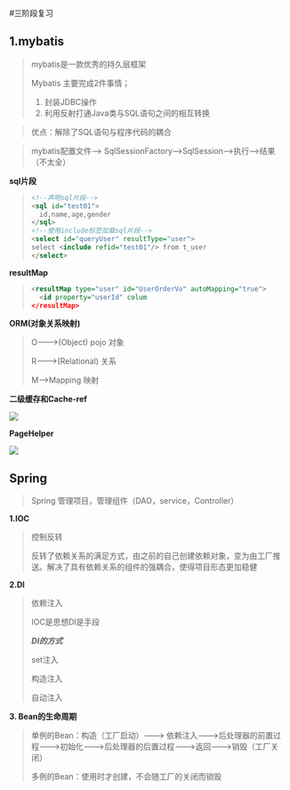 #三阶段复习

## 1.mybatis

> mybatis是一款优秀的持久层框架
>
> Mybatis 主要完成2件事情；
>
> 1.  封装JDBC操作
> 2.  利用反射打通Java类与SQL语句之间的相互转换 

> 优点：解除了SQL语句与程序代码的耦合

> mybatis配置文件--> SqlSessionFactory-->SqlSession-->执行-->结果（不太全）

**sql片段**

> ``` xml
> <!--声明sql片段-->
> <sql id="test01">
>  	id,name,age,gender
> </sql>
> <!--使用include标签加载sql片段-->
> <select id="queryUser" resultType="user">
> select <include refid="test01"/> from t_user
> </select>
> ```

**resultMap**

> ```xml
> <resultMap type="user" id="UserOrderVo" autoMapping="true">
>  	<id property="userId" colum
> </resultMap>
> ```
>
> 

**ORM(对象关系映射)**

> O--->(Object)  pojo  对象
>
> R--->(Relational)  关系
>
> M-->Mapping	映射

**二级缓存和Cache-ref**

![](C:\Users\AUSU\Desktop\项目学习\img\二级缓存存储结构.jpg)

**PageHelper**

![](C:\Users\AUSU\Desktop\项目学习\img\pageInfo.jpg)

## Spring

> Spring 管理项目，管理组件（DAO，service，Controller）

**1.IOC**

> 控制反转
>
> 反转了依赖关系的满足方式，由之前的自己创建依赖对象，变为由工厂推送。解决了具有依赖关系的组件的强耦合，使得项目形态更加稳健

**2.DI**

> 依赖注入
>
> IOC是思想DI是手段
>
> ***DI的方式***
>
> set注入
>
> 构造注入
>
> 自动注入

**3. Bean的生命周期**

> 单例的Bean：构造（工厂启动）--->  依赖注入--->后处理器的前置过程--->初始化--->后处理器的后置过程--->返回--->销毁（工厂关闭）
>
> 多例的Bean：使用时才创建，不会随工厂的关闭而销毁